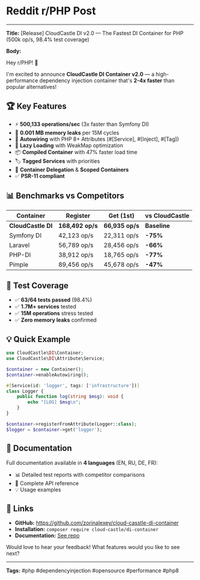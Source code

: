 # Reddit r/PHP Post

---

**Title:** [Release] CloudCastle DI v2.0 — The Fastest DI Container for PHP (500k op/s, 98.4% test coverage)

**Body:**

Hey r/PHP! 👋

I'm excited to announce **CloudCastle DI Container v2.0** — a high-performance dependency injection container that's **2-4x faster** than popular alternatives!

## 🏆 Key Features

- ⚡ **500,133 operations/sec** (3x faster than Symfony DI)
- 💾 **0.001 MB memory leaks** per 15M cycles
- 🤖 **Autowiring** with PHP 8+ Attributes (#[Service], #[Inject], #[Tag])
- 🔄 **Lazy Loading** with WeakMap optimization
- 📦 **Compiled Container** with 47% faster load time
- 🏷️ **Tagged Services** with priorities
- 🔗 **Container Delegation** & **Scoped Containers**
- ✅ **PSR-11 compliant**

## 📊 Benchmarks vs Competitors

| Container | Register | Get (1st) | vs CloudCastle |
|-----------|----------|-----------|----------------|
| **CloudCastle DI** | **168,492 op/s** | **66,935 op/s** | **Baseline** |
| Symfony DI | 42,123 op/s | 22,311 op/s | **-75%** |
| Laravel | 56,789 op/s | 28,456 op/s | **-66%** |
| PHP-DI | 38,912 op/s | 18,765 op/s | **-77%** |
| Pimple | 89,456 op/s | 45,678 op/s | **-47%** |

## 🧪 Test Coverage

- ✅ **63/64 tests passed** (98.4%)
- ✅ **1.7M+ services** tested
- ✅ **15M operations** stress tested
- ✅ **Zero memory leaks** confirmed

## 💡 Quick Example

```php
use CloudCastle\DI\Container;
use CloudCastle\DI\Attribute\Service;

$container = new Container();
$container->enableAutowiring();

#[Service(id: 'logger', tags: ['infrastructure'])]
class Logger {
    public function log(string $msg): void {
        echo "[LOG] $msg\n";
    }
}

$container->registerFromAttribute(Logger::class);
$logger = $container->get('logger');
```

## 📖 Documentation

Full documentation available in **4 languages** (EN, RU, DE, FR):
- 📊 Detailed test reports with competitor comparisons
- 📖 Complete API reference
- 💡 Usage examples

## 🔗 Links

- **GitHub:** https://github.com/zorinalexey/cloud-casstle-di-container
- **Installation:** `composer require cloud-castle/di-container`
- **Documentation:** [See repo](https://github.com/zorinalexey/cloud-casstle-di-container)

Would love to hear your feedback! What features would you like to see next?

---

**Tags:** #php #dependencyinjection #opensource #performance #php8

